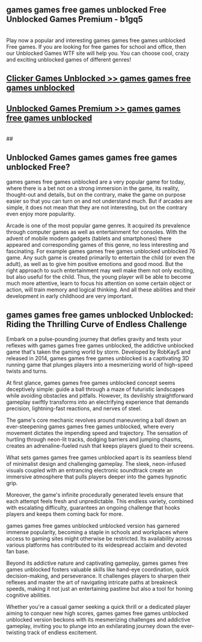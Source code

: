 ## games games free games unblocked Free Unblocked Games Premium - b1gq5 <br>
<br>
Play now a popular and interesting games games free games unblocked Free games. If you are looking for free games for school and office, then our Unblocked Games WTF site will help you. You can choose cool, crazy and exciting unblocked games of different genres!


##  [Clicker Games Unblocked >> games games free games unblocked](http://freeplayer.one?title=games_games_free_games_unblocked&ref=04)

##  [Unblocked Games Premium >> games games free games unblocked](http://freeplayer.one?title=games_games_free_games_unblocked&ref=04)
  <br>
  ##



## Unblocked Games games games free games unblocked Free?

games games free games unblocked are a very popular game for today, where there is a bet not on a strong immersion in the game, its reality, thought-out and details, but on the contrary, make the game on purpose easier so that you can turn on and not understand much. But if arcades are simple, it does not mean that they are not interesting, but on the contrary even enjoy more popularity.

Arcade is one of the most popular game genres. It acquired its prevalence through computer games as well as entertainment for consoles. With the advent of mobile modern gadgets (tablets and smartphones) there appeared and corresponding games of this genre, no less interesting and fascinating. For example games games free games unblocked unblocked 76 game. Any such game is created primarily to entertain the child (or even the adult), as well as to give him positive emotions and good mood. But the right approach to such entertainment may well make them not only exciting, but also useful for the child. Thus, the young player will be able to become much more attentive, learn to focus his attention on some certain object or action, will train memory and logical thinking. And all these abilities and their development in early childhood are very important.

##  games games free games unblocked Unblocked: Riding the Thrilling Curve of Endless Challenge

Embark on a pulse-pounding journey that defies gravity and tests your reflexes with games games free games unblocked, the addictive unblocked game that's taken the gaming world by storm. Developed by RobKayS and released in 2014, games games free games unblocked is a captivating 3D running game that plunges players into a mesmerizing world of high-speed twists and turns.

At first glance, games games free games unblocked concept seems deceptively simple: guide a ball through a maze of futuristic landscapes while avoiding obstacles and pitfalls. However, its devilishly straightforward gameplay swiftly transforms into an electrifying experience that demands precision, lightning-fast reactions, and nerves of steel.

The game's core mechanic revolves around maneuvering a ball down an ever-steepening games games free games unblocked, where every movement dictates the impending speed and trajectory. The sensation of hurtling through neon-lit tracks, dodging barriers and jumping chasms, creates an adrenaline-fueled rush that keeps players glued to their screens.

What sets games games free games unblocked apart is its seamless blend of minimalist design and challenging gameplay. The sleek, neon-infused visuals coupled with an entrancing electronic soundtrack create an immersive atmosphere that pulls players deeper into the games hypnotic grip.

Moreover, the game's infinite procedurally generated levels ensure that each attempt feels fresh and unpredictable. This endless variety, combined with escalating difficulty, guarantees an ongoing challenge that hooks players and keeps them coming back for more.

games games free games unblocked unblocked version has garnered immense popularity, becoming a staple in schools and workplaces where access to gaming sites might otherwise be restricted. Its availability across various platforms has contributed to its widespread acclaim and devoted fan base.

Beyond its addictive nature and captivating gameplay, games games free games unblocked fosters valuable skills like hand-eye coordination, quick decision-making, and perseverance. It challenges players to sharpen their reflexes and master the art of navigating intricate paths at breakneck speeds, making it not just an entertaining pastime but also a tool for honing cognitive abilities.

Whether you're a casual gamer seeking a quick thrill or a dedicated player aiming to conquer new high scores, games games free games unblocked unblocked version beckons with its mesmerizing challenges and addictive gameplay, inviting you to plunge into an exhilarating journey down the ever-twisting track of endless excitement.